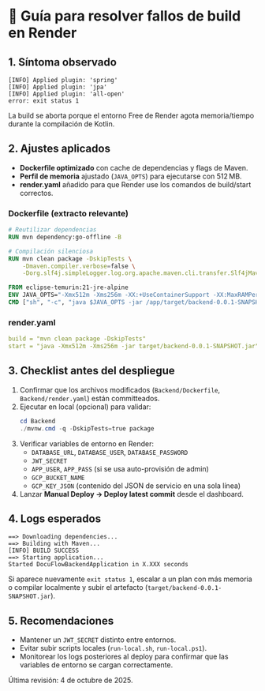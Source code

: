 # 🔧 Guía para resolver fallos de build en Render

## 1. Síntoma observado
```
[INFO] Applied plugin: 'spring'
[INFO] Applied plugin: 'jpa'
[INFO] Applied plugin: 'all-open'
error: exit status 1
```

La build se aborta porque el entorno Free de Render agota memoria/tiempo durante la compilación de Kotlin.

## 2. Ajustes aplicados
- **Dockerfile optimizado** con cache de dependencias y flags de Maven.
- **Perfil de memoria** ajustado (`JAVA_OPTS`) para ejecutarse con 512 MB.
- **render.yaml** añadido para que Render use los comandos de build/start correctos.

### Dockerfile (extracto relevante)
```dockerfile
# Reutilizar dependencias
RUN mvn dependency:go-offline -B

# Compilación silenciosa
RUN mvn clean package -DskipTests \
    -Dmaven.compiler.verbose=false \
    -Dorg.slf4j.simpleLogger.log.org.apache.maven.cli.transfer.Slf4jMavenTransferListener=warn

FROM eclipse-temurin:21-jre-alpine
ENV JAVA_OPTS="-Xmx512m -Xms256m -XX:+UseContainerSupport -XX:MaxRAMPercentage=75.0"
CMD ["sh", "-c", "java $JAVA_OPTS -jar /app/target/backend-0.0.1-SNAPSHOT.jar"]
```

### render.yaml
```yaml
build = "mvn clean package -DskipTests"
start = "java -Xmx512m -Xms256m -jar target/backend-0.0.1-SNAPSHOT.jar"
```

## 3. Checklist antes del despliegue
1. Confirmar que los archivos modificados (`Backend/Dockerfile`, `Backend/render.yaml`) están committeados.
2. Ejecutar en local (opcional) para validar:
   ```powershell
   cd Backend
   ./mvnw.cmd -q -DskipTests=true package
   ```
3. Verificar variables de entorno en Render:
   - `DATABASE_URL`, `DATABASE_USER`, `DATABASE_PASSWORD`
   - `JWT_SECRET`
   - `APP_USER`, `APP_PASS` (si se usa auto-provisión de admin)
   - `GCP_BUCKET_NAME`
   - `GCP_KEY_JSON` (contenido del JSON de servicio en una sola línea)
4. Lanzar **Manual Deploy → Deploy latest commit** desde el dashboard.

## 4. Logs esperados
```
==> Downloading dependencies...
==> Building with Maven...
[INFO] BUILD SUCCESS
==> Starting application...
Started DocuFlowBackendApplication in X.XXX seconds
```

Si aparece nuevamente `exit status 1`, escalar a un plan con más memoria o compilar localmente y subir el artefacto (`target/backend-0.0.1-SNAPSHOT.jar`).

## 5. Recomendaciones
- Mantener un `JWT_SECRET` distinto entre entornos.
- Evitar subir scripts locales (`run-local.sh`, `run-local.ps1`).
- Monitorear los logs posteriores al deploy para confirmar que las variables de entorno se cargan correctamente.

Última revisión: 4 de octubre de 2025.
